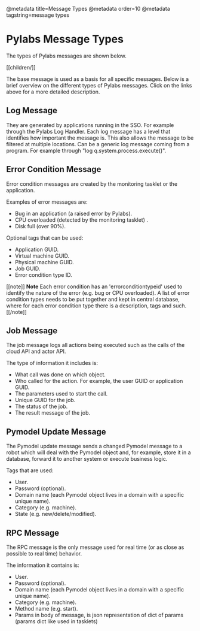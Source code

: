 @metadata title=Message Types
@metadata order=10
@metadata tagstring=message types

# Pylabs Message Types

The types of Pylabs messages are shown below.

[[children/]]

The base message is used as a basis for all specific messages.
Below is a brief overview on the different types of Pylabs messages. Click on the links above for a more detailed description.


## Log Message

They are generated by applications running in the SSO. For example through the Pylabs Log Handler.
Each log message has a level that identifies how important the message is. This also allows the message to be filtered at multiple locations.
Can be a generic log message coming from a program. For example through "log q.system.process.execute(<command>)".


## Error Condition Message

Error condition messages are created by the monitoring tasklet or the application.

Examples of error messages are:
* Bug in an application (a raised error by Pylabs).
* CPU overloaded (detected by the monitoring tasklet) .
* Disk full (over 90%).

Optional tags that can be used:
* Application GUID.
* Virtual machine GUID.
* Physical machine GUID.
* Job GUID.
* Error condition type ID.

[[note]]
**Note** 
Each error condition has an 'errorconditiontypeid' used to identify the nature of the error (e.g. bug or CPU overloaded). A list of error condition types needs to be put together and kept in central database, where for each error condition type there is a description, tags and such.
[[/note]]


## Job Message

The job message logs all actions being executed such as the calls of the cloud API and actor API.

The type of information it includes is:

* What call was done on which object.
* Who called for the action. For example, the user GUID or application GUID.
* The parameters used to start the call.
* Unique GUID for the job.
* The status of the job.
* The result message of the job.


## Pymodel Update Message

The Pymodel update message sends a changed Pymodel message to a robot which will deal with the Pymodel object and, for example, store it in a database, forward it to another system or execute business logic.

Tags that are used:
* User.
* Password (optional).
* Domain name (each Pymodel object lives in a domain with a specific unique name).
* Category (e.g. machine).
* State (e.g. new/delete/modified).


## RPC Message

The RPC message is the only message used for real time (or as close as possible to real time) behavior.

The information it contains is:
* User.
* Password (optional).
* Domain name (each Pymodel object lives in a domain with a specific unique name).
* Category (e.g. machine).
* Method name (e.g. start).
* Params in body of message, is json representation of dict of params (params dict like used in tasklets)